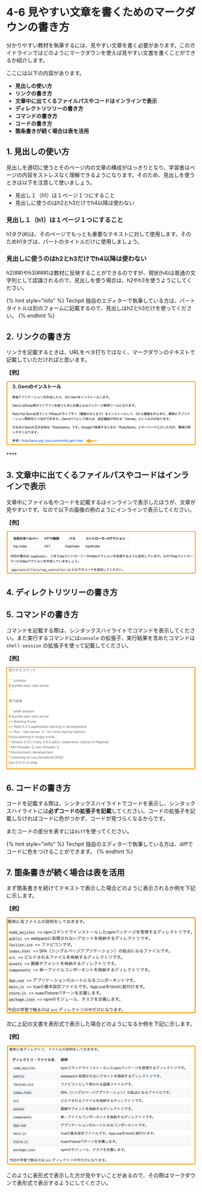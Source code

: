 # 4-6 見やすい文章を書くためのマークダウンの書き方

分かりやすい教材を執筆するには、見やすい文章を書く必要があります。このガイドラインではどのようにマークダウンを使えば見やすい文書を書くことができるか紹介します。

ここには以下の内容があります。

* **見出しの使い方**
* **リンクの書き方**
* **文章中に出てくるファイルパスやコードはインラインで表示**
* **ディレクトリツリーの書き方**
* **コマンドの書き方**
* **コードの書き方**
* **箇条書きが続く場合は表を活用**

## 1. 見出しの使い方

見出しを適切に使うとそのページ内の文章の構成がはっきりとなり、学習者はページの内容をストレスなく理解できるようになります。そのため、見出しを使うときは以下を注意して使いましょう。

* 見出し１（h1）は１ページ１つにすること
* 見出しに使うのはh2とh3だけでh4以降は使わない

### 見出し１（h1）は１ページ１つにすること

h1タグ\(\#\)は、そのページでもっとも重要なテキストに対して使用します。そのためh1タグは、パートのタイトルだけに使用しましょう。

### 見出しに使うのはh2とh3だけでh4以降は使わない

h2\(\#\#\)やh3\(\#\#\#\)は教材に反映することができるのですが、現状\(h4\)は普通の文字列として認識されるので、見出しを使う場合は、h2やh3を使うようにしてください。

{% hint style="info" %}
Techpit 独自のエディターで執筆している方は、パートタイトルは別のフォームに記載するので、見出しはh2とh3だけを使ってください。
{% endhint %}

## 2. リンクの書き方

リンクを記載するときは、URLをベタ打ちではなく、マークダウンのテキストで記載していただければと思います。

**【例】**

![](../.gitbook/assets/gem.png)

\*\*\*\*

## 3. 文章中に出てくるファイルパスやコードはインラインで表示

文章中にファイル名やコードを記載するはインラインで表示したほうが、文章が見やすいです。なので以下の画像の例のようにインラインで表示してください。

**【例】**

![](../.gitbook/assets/inline.png)

## 4. ディレクトリツリーの書き方

## 5. コマンドの書き方

コマンドを記載する際は、シンタックスハイライトでコマンドを表示してください。また実行するコマンドには`console` の拡張子、実行結果を含めたコマンドは`shell-session` の拡張子を使って記載してください。

**【例】**

![](../.gitbook/assets/2b03135f9d6a806cd5cca2351ce2fa95.png)

## 6. コードの書き方

コードを記載する際は、シンタックスハイライトでコードを表示し、シンタックスハイライトには**必ずコードの拡張子を記載**してください。コードの拡張子を記載しなければコードに色がつかず、コードが見づらくなるからです。

またコードの差分を表すには`diff`を使ってください。

{% hint style="info" %}
Techpit 独自のエディターで執筆している方は、diffでコードに色をつけることができます。
{% endhint %}

## 7. 箇条書きが続く場合は表を活用

まず箇条書きを続けてテキストで表示した場合どのように表示されるか例を下記に示します。

**【例】**

![](../.gitbook/assets/note_tables.png)

次に上記の文書を表形式で表示した場合どのようになるか例を下記に示します。

**【例】**

![](../.gitbook/assets/tables.png)

このように表形式で表示した方が見やすいことがあるので、その際はマークダウンで表形式で表示するようにしてください。

